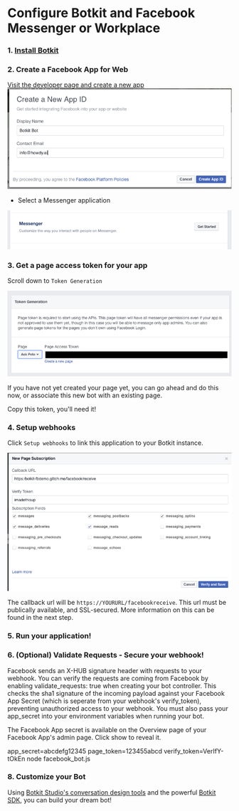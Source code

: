 # Configure Botkit and Facebook Messenger or Workplace


### 1. [Install Botkit](https://github.com/howdyai/botkit/blob/master/readme.md#start-with-botkit-studio)

### 2. Create a Facebook App for Web


[Visit the developer page and create a new app](https://developers.facebook.com/tools-and-support/)
![Create your APP ID](IMG/fb_new.png)

* Select a Messenger application

![Create your app](IMG/fb_mess.png)


### 3. Get a page access token for your app
Scroll down to `Token Generation`

![page access token](IMG/fb_tokengen.png)


If you have not yet created your page yet, you can go ahead and do this now, or associate this new bot with an existing page.

Copy this token, you'll need it!

### 4. Setup webhooks 
Click  `Setup webhooks` to link this application to your Botkit instance.

![page access token](IMG/fb_webhooks.png)

The callback url will be `https://YOURURL/facebookreceive`. This url must be publically available, and SSL-secured. More information on this can be found in the next step.

### 5. Run your application!

### 6. (Optional) Validate Requests - Secure your webhook!

Facebook sends an X-HUB signature header with requests to your webhook. You can verify the requests are coming from Facebook by enabling validate_requests: true when creating your bot controller. This checks the sha1 signature of the incoming payload against your Facebook App Secret (which is seperate from your webhook's verify_token), preventing unauthorized access to your webhook. You must also pass your app_secret into your environment variables when running your bot.

The Facebook App secret is available on the Overview page of your Facebook App's admin page. Click show to reveal it.

app_secret=abcdefg12345 page_token=123455abcd verify_token=VerIfY-tOkEn node facebook_bot.js

### 8. Customize your Bot

Using [Botkit Studio's conversation design tools](https://studio.botkit.ai) and the powerful [Botkit SDK](https://github.com/howdyai/botkit), you can build your dream bot!
